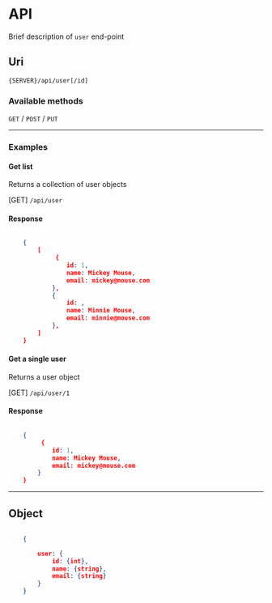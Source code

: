 # API

Brief description of `user` end-point

## Uri

`{SERVER}/api/user[/id]`

### Available methods

`GET` / `POST` / `PUT`

- - -

### Examples

#### Get list

Returns a collection of user objects

[GET] `/api/user`

#### Response

```JSON

	{
		[
			 {
				id: 1,
				name: Mickey Mouse,
				email: mickey@mouse.com
			},
			{
				id: ,
				name: Minnie Mouse,
				email: minnie@mouse.com
			},
		]
	}

```

#### Get a single user

Returns a user object

[GET] `/api/user/1`

#### Response

```JSON

	{
		 {
			id: 1,
			name: Mickey Mouse,
			email: mickey@mouse.com
		}
	}

```



 - - -

## Object

```JSON

	{

		user: {
			id: {int},
			name: {string},
			email: {string}
		}
	}

```